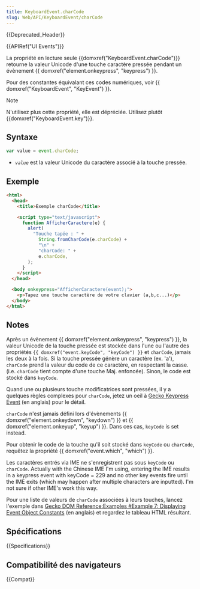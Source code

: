 ```yaml
---
title: KeyboardEvent.charCode
slug: Web/API/KeyboardEvent/charCode
---
```


{{Deprecated_Header}}

{{APIRef("UI Events")}}

La propriété en lecture seule {{domxref("KeyboardEvent.charCode")}} retourne la valeur Unicode d'une touche caractère pressée pendant un évènement {{ domxref("element.onkeypress", "keypress") }}.

Pour des constantes équivalant ces codes numériques, voir {{ domxref("KeyboardEvent", "KeyEvent") }}.

> [!NOTE]
> N'utilisez plus cette propriété, elle est dépréciée. Utilisez plutôt {{domxref("KeyboardEvent.key")}}.

## Syntaxe

```js
var value = event.charCode;
```

- _`value`_ est la valeur Unicode du caractère associé à la touche pressée.

## Exemple

```html
<html>
  <head>
    <title>Exemple charCode</title>

    <script type="text/javascript">
      function AfficherCaractere(e) {
        alert(
          "Touche tapée : " +
            String.fromCharCode(e.charCode) +
            "\n" +
            "charCode: " +
            e.charCode,
        );
      }
    </script>
  </head>

  <body onkeypress="AfficherCaractere(event);">
    <p>Tapez une touche caractère de votre clavier (a,b,c...)</p>
  </body>
</html>
```

## Notes

Après un évènement {{ domxref("element.onkeypress", "keypress") }}, la valeur Unicode de la touche pressée est stockée dans l'une ou l'autre des propriétés `{{ domxref("event.keyCode", "keyCode") }}` et `charCode`, jamais les deux à la fois. Si la touche pressée génère un caractère (ex. 'a'), `charCode` prend la valeur du code de ce caractère, en respectant la casse. (i.e. `charCode` tient compte d'une touche Maj. enfoncée). Sinon, le code est stocké dans `keyCode`.

Quand une ou plusieurs touche modificatrices sont pressées, il y a quelques règles complexes pour `charCode`, jetez un oeil à [Gecko Keypress Event](/fr/docs/Gecko_Keypress_Event) (en anglais) pour le détail.

`charCode` n'est jamais défini lors d'évènements {{ domxref("element.onkeydown", "keydown") }} et {{ domxref("element.onkeyup", "keyup") }}. Dans ces cas, `keyCode` is set instead.

Pour obtenir le code de la touche qu'il soit stocké dans `keyCode` ou `charCode`, requêtez la propriété {{ domxref("event.which", "which") }}.

Les caractères entrés via IME ne s'enregistrent pas sous `keyCode` ou `charCode`. Actually with the Chinese IME I'm using, entering the IME results in a keypress event with keyCode = 229 and no other key events fire until the IME exits (which may happen after multiple characters are inputted). I'm not sure if other IME's work this way.

Pour une liste de valeurs de `charCode` associées à leurs touches, lancez l'exemple dans [Gecko DOM Reference:Examples #Example 7: Displaying Event Object Constants](/fr/docs/Web/API/Document_Object_Model#example_7:_displaying_event_object_properties) (en anglais) et regardez le tableau HTML résultant.

## Spécifications

{{Specifications}}

## Compatibilité des navigateurs

{{Compat}}
